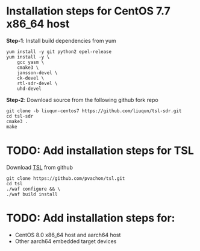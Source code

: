 # Installation steps for CentOS 7.7 x86_64 host

__Step-1__: Install build dependencies from yum

```
yum install -y git python2 epel-release
yum install -y \
    gcc yasm \
    cmake3 \
    jansson-devel \
    ck-devel \
    rtl-sdr-devel \
    uhd-devel
```

__Step-2__: Download source from the following github fork repo
```
git clone -b liuqun-centos7 https://github.com/liuqun/tsl-sdr.git
cd tsl-sdr
cmake3 .
make
```

# TODO: Add installation steps for TSL
Download [TSL](https://github.com/pvachon/tsl) from github

```
git clone https://github.com/pvachon/tsl.git
cd tsl
./waf configure && \
./waf build install
```

# TODO: Add installation steps for:
- CentOS 8.0 x86_64 host and aarch64 host
- Other aarch64 embedded target devices
